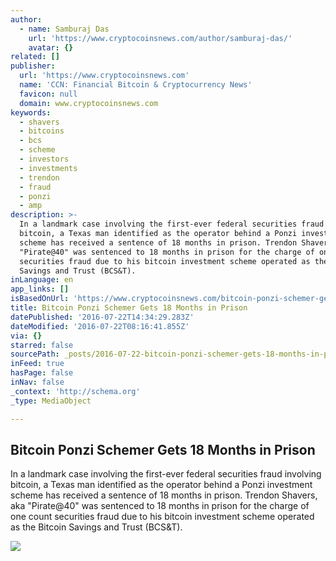 ```yaml
---
author:
  - name: Samburaj Das
    url: 'https://www.cryptocoinsnews.com/author/samburaj-das/'
    avatar: {}
related: []
publisher:
  url: 'https://www.cryptocoinsnews.com'
  name: 'CCN: Financial Bitcoin & Cryptocurrency News'
  favicon: null
  domain: www.cryptocoinsnews.com
keywords:
  - shavers
  - bitcoins
  - bcs
  - scheme
  - investors
  - investments
  - trendon
  - fraud
  - ponzi
  - amp
description: >-
  In a landmark case involving the first-ever federal securities fraud involving
  bitcoin, a Texas man identified as the operator behind a Ponzi investment
  scheme has received a sentence of 18 months in prison. Trendon Shavers, aka
  "Pirate@40" was sentenced to 18 months in prison for the charge of one count
  securities fraud due to his bitcoin investment scheme operated as the Bitcoin
  Savings and Trust (BCS&T).
inLanguage: en
app_links: []
isBasedOnUrl: 'https://www.cryptocoinsnews.com/bitcoin-ponzi-schemer-gets-18-months-prison/'
title: Bitcoin Ponzi Schemer Gets 18 Months in Prison
datePublished: '2016-07-22T14:34:29.283Z'
dateModified: '2016-07-22T08:16:41.855Z'
via: {}
starred: false
sourcePath: _posts/2016-07-22-bitcoin-ponzi-schemer-gets-18-months-in-prison.md
inFeed: true
hasPage: false
inNav: false
_context: 'http://schema.org'
_type: MediaObject

---
```

<article style=""><h1>Bitcoin Ponzi Schemer Gets 18 Months in Prison</h1><p>In a landmark case involving the first-ever federal securities fraud involving bitcoin, a Texas man identified as the operator behind a Ponzi investment scheme has received a sentence of 18 months in prison. Trendon Shavers, aka "Pirate@40" was sentenced to 18 months in prison for the charge of one count securities fraud due to his bitcoin investment scheme operated as the Bitcoin Savings and Trust (BCS&amp;T).</p><img src="https://www.cryptocoinsnews.com/wp-content/uploads/2016/01/law-hammer-books.jpg" /></article>